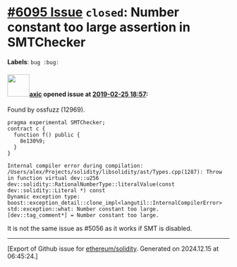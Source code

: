 # [\#6095 Issue](https://github.com/ethereum/solidity/issues/6095) `closed`: Number constant too large assertion in SMTChecker
**Labels**: `bug :bug:`


#### <img src="https://avatars.githubusercontent.com/u/20340?v=4" width="50">[axic](https://github.com/axic) opened issue at [2019-02-25 18:57](https://github.com/ethereum/solidity/issues/6095):

Found by ossfuzz (12969).

```
pragma experimental SMTChecker;
contract c {
  function f() public {
    8e130%9;
  }
}
```

```
Internal compiler error during compilation:
/Users/alex/Projects/solidity/libsolidity/ast/Types.cpp(1287): Throw in function virtual dev::u256 dev::solidity::RationalNumberType::literalValue(const dev::solidity::Literal *) const
Dynamic exception type: boost::exception_detail::clone_impl<langutil::InternalCompilerError>
std::exception::what: Number constant too large.
[dev::tag_comment*] = Number constant too large.
```

It is not the same issue as #5056 as it works if SMT is disabled.




-------------------------------------------------------------------------------



[Export of Github issue for [ethereum/solidity](https://github.com/ethereum/solidity). Generated on 2024.12.15 at 06:45:24.]
